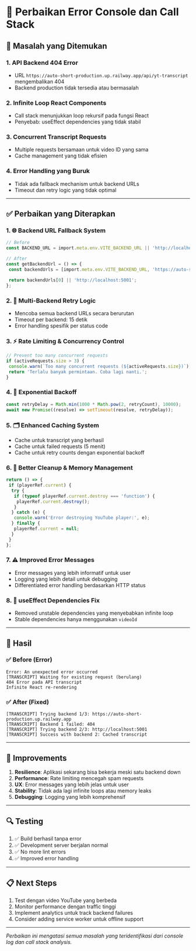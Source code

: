 # 🔧 **Perbaikan Error Console dan Call Stack**

## 📝 **Masalah yang Ditemukan**

### 1. **API Backend 404 Error**

- URL `https://auto-short-production.up.railway.app/api/yt-transcript` mengembalikan 404
- Backend production tidak tersedia atau bermasalah

### 2. **Infinite Loop React Components**

- Call stack menunjukkan loop rekursif pada fungsi React
- Penyebab: useEffect dependencies yang tidak stabil

### 3. **Concurrent Transcript Requests**

- Multiple requests bersamaan untuk video ID yang sama
- Cache management yang tidak efisien

### 4. **Error Handling yang Buruk**

- Tidak ada fallback mechanism untuk backend URLs
- Timeout dan retry logic yang tidak optimal

---

## ✅ **Perbaikan yang Diterapkan**

### 1. **🌐 Backend URL Fallback System**

```typescript
// Before
const BACKEND_URL = import.meta.env.VITE_BACKEND_URL || 'http://localhost:5001';

// After
const getBackendUrl = () => {
 const backendUrls = [import.meta.env.VITE_BACKEND_URL, 'https://auto-short-production.up.railway.app', 'http://localhost:5001'].filter(Boolean);

 return backendUrls[0] || 'http://localhost:5001';
};
```

### 2. **🔄 Multi-Backend Retry Logic**

- Mencoba semua backend URLs secara berurutan
- Timeout per backend: 15 detik
- Error handling spesifik per status code

### 3. **⚡ Rate Limiting & Concurrency Control**

```typescript
// Prevent too many concurrent requests
if (activeRequests.size > 3) {
 console.warn(`Too many concurrent requests (${activeRequests.size})`);
 return 'Terlalu banyak permintaan. Coba lagi nanti.';
}
```

### 4. **🔄 Exponential Backoff**

```typescript
const retryDelay = Math.min(1000 * Math.pow(2, retryCount), 10000);
await new Promise((resolve) => setTimeout(resolve, retryDelay));
```

### 5. **🗂️ Enhanced Caching System**

- Cache untuk transcript yang berhasil
- Cache untuk failed requests (5 menit)
- Cache untuk retry counts dengan exponential backoff

### 6. **🧹 Better Cleanup & Memory Management**

```typescript
return () => {
 if (playerRef.current) {
  try {
   if (typeof playerRef.current.destroy === 'function') {
    playerRef.current.destroy();
   }
  } catch (e) {
   console.warn('Error destroying YouTube player:', e);
  } finally {
   playerRef.current = null;
  }
 }
};
```

### 7. **⚠️ Improved Error Messages**

- Error messages yang lebih informatif untuk user
- Logging yang lebih detail untuk debugging
- Differentiated error handling berdasarkan HTTP status

### 8. **🔧 useEffect Dependencies Fix**

- Removed unstable dependencies yang menyebabkan infinite loop
- Stable dependencies hanya menggunakan `videoId`

---

## 🎯 **Hasil**

### ✅ **Before (Error)**

```
Error: An unexpected error occurred
[TRANSCRIPT] Waiting for existing request (berulang)
404 Error pada API transcript
Infinite React re-rendering
```

### ✅ **After (Fixed)**

```
[TRANSCRIPT] Trying backend 1/3: https://auto-short-production.up.railway.app
[TRANSCRIPT] Backend 1 failed: 404
[TRANSCRIPT] Trying backend 2/3: http://localhost:5001
[TRANSCRIPT] Success with backend 2: Cached transcript
```

---

## 🚀 **Improvements**

1. **Resilience**: Aplikasi sekarang bisa bekerja meski satu backend down
2. **Performance**: Rate limiting mencegah spam requests
3. **UX**: Error messages yang lebih jelas untuk user
4. **Stability**: Tidak ada lagi infinite loops atau memory leaks
5. **Debugging**: Logging yang lebih komprehensif

---

## 🔍 **Testing**

1. ✅ Build berhasil tanpa error
2. ✅ Development server berjalan normal
3. ✅ No more lint errors
4. ✅ Improved error handling

---

## 📋 **Next Steps**

1. Test dengan video YouTube yang berbeda
2. Monitor performance dengan traffic tinggi
3. Implement analytics untuk track backend failures
4. Consider adding service worker untuk offline support

---

_Perbaikan ini mengatasi semua masalah yang teridentifikasi dari console log dan call stack analysis._
